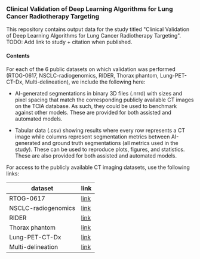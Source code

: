 ### Clinical Validation of Deep Learning Algorithms for Lung Cancer Radiotherapy Targeting

This repository contains output data for the study titled "Clinical Validation of Deep Learning Algorithms for Lung Cancer Radiotherapy Targeting".
TODO: Add link to study + citation when published.

  
#### Contents

For each of the 6 public datasets on which validation was performed (RTOG-0617, NSCLC-radiogenomics, RIDER, Thorax phantom, Lung-PET-CT-Dx, Multi-delineation), we include the following here:

- AI-generated segmentations in binary 3D files (.nrrd) with sizes and pixel spacing that match the corresponding publicly available CT images on the TCIA database. As such, they could be used to benchmark against other models. These are provided for both assisted and automated models.

- Tabular data (.csv) showing results where every row represents a CT image while columns represent segmentation metrics between AI-generated and ground truth segmentations (all metrics used in the study). These can be used to reproduce plots, figures, and statistics. These are also provided for both assisted and automated models.  

For access to the publicly available CT imaging datasets, use the following links:

|dataset|link|
|----|----|  
|RTOG-0617|[link](https://wiki.cancerimagingarchive.net/pages/viewpage.action?pageId=33948334)|
|NSCLC-radiogenomics|[link](https://wiki.cancerimagingarchive.net/display/Public/NSCLC+Radiogenomics#6a3175f88bf2483c874777cadd372e8f)|
|RIDER|[link](https://wiki.cancerimagingarchive.net/display/Public/RIDER+Lung+CT)|
|Thorax phantom|[link](https://wiki.cancerimagingarchive.net/display/Public/Lung+Phantom)|
|Lung-PET-CT-Dx|[link](https://wiki.cancerimagingarchive.net/pages/viewpage.action?pageId=70224216)|
|Multi-delineation|[link](https://wiki.cancerimagingarchive.net/display/Public/NSCLC-Radiomics-Interobserver1)|
